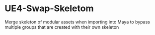 # UE4-Swap-Skeletom
Merge skeleton of modular assets when importing into Maya to bypass multiple groups that are created with their own skeleton

